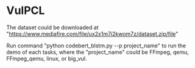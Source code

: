 # VulPCL

The dataset could be downloaded at "https://www.mediafire.com/file/ux2x1m7i2kwom7z/dataset.zip/file"

Run command "python codebert_blstm.py --p project_name" to run the demo of each tasks, where the "project_name" could be FFmpeg, qemu, FFmpeg_qemu, linux, or big_vul.